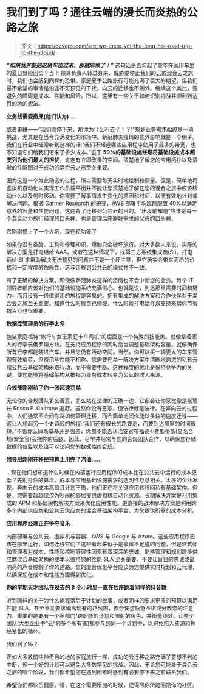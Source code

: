 # 我们到了吗？通往云端的漫长而炎热的公路之旅

> 原文：<https://devops.com/are-we-there-yet-the-long-hot-road-trip-to-the-cloud/>

***“如果我非要把这辆车拉过来，那就麻烦了！”*** 这句话是否勾起了童年在家用车里的夏日冒险回忆？当 It 预算负责人转过身来，威胁要停止我们的云或混合云之旅时，我们也会感到同样的恐惧。家庭夏季公路旅行可能充满了巨大的期望，但我们最不希望的事情是沿途不可预见的干扰。向云的迁移也不例外。继续这个类比，要避免的障碍是成本、性能和风险。所以，这里有一些关于如何识别挑战并顺利到达目的地的想法。

**业务线需要撒尿(他们认为)** …

或者更糟——“我们刚停下来，那你为什么不去？！？!"规划业务需求始终是一项挑战，尤其是在当今充满变化的市场中。新冠肺炎疫情的意外影响就是一个例子。我们在行业中经常听到这样的话:“我们不知道哪些应用程序使用了最多的带宽，也不知道它们给我们带来了多少成本。”鉴于 **59%的基础设施经理将基础设施成本超支列为他们最大的担忧**，肯定有立即改善的空间。清楚地了解您的应用拓扑以及清晰的性能图对于成功的混合云之旅至关重要。

因为这是一个如此动态的过程，所以需要每天实时地绘制和测量。但是，简单地将虚拟机自动化以实现工作负载平衡并不能让您清楚地了解在您的混合之旅中应该移动什么以及何时移动。你需要了解事情发生变化的原因和时间，以便有效地计划或解决问题。根据 Gartner Research 的研究，AWS 部署平均超额配置 40%以满足意外的容量和性能问题，这违背了迁移到公共云的目的。“出发前知道”应该是每一个混合动力旅行经理的口头禅，也是管理后座膀胱需求的父母的口头禅。

它刚刚撞上了一个大坑，现在轮胎瘪了

如果你没有备胎、工具和修理知识，爆胎只会破坏旅行。对大多数人来说，实际的解决方案是打电话给 AAA，或者在这种情况下，找第三方系统集成商(SI)。打电话给 SI 来帮助解决无法预见的问题并不是一个坏主意，但它确实会带来高昂的价格和一定程度的依赖性，这与迁移到公共云的模式并不一致。

有了正确的解决方案，即使像新冠肺炎这样的疫情也不会中断您的业务。每个 IT 领导者都应该对他们的基础设施系统充满信心。也就是说，到达那里需要时间和努力，而且没有一段值得走的旅程是容易的。拥有集成的解决方案和合作伙伴对于混合云之旅至关重要。知道什么时候自己修理，什么时候打电话寻求支持来帮你节省数百万也很重要。

**数据库管理员的行李太多**

包装家庭福特“旅行车女王家庭卡车司机”的后面是一个特殊的技能集。就像拿着家人的行李玩俄罗斯方块。在支持应用程序的同时适当调整基础架构容量，就像确保所有行李都能装进汽车，并且您仍有活动空间。当然，你可以买一辆更大的车来管理有效载荷，但费用与性能不相称。您需要在单一解决方案中清晰地跨您的私有云和公共云基础架构采取行动，而不需要中断。这种程度的优化是保持竞争力的关键，使您能够将基础架构从被视为业务成本转变为公认的收入来源。

**合规部刚刚给了你一张超速罚单**

无论你的合规团队多么善意，多么站在法律的正确一边，它都会让你感觉像是被警长 Rosco P. Coltrane 追赶。虽然你没有恶意，但法律就是法律。在奔向云的过程中，人们通常不会问你将如何管理迁移，而会简单地问你能以多快的速度迁移——这让人想起另一个史诗般的旅程:“我们还有很长的路要走，而要到达那里的时间很短。”不管你认同斯莫基还是强盗，你都不能否认治安官布福德·t·贾斯蒂斯(又名合规/安全官)会拖你的后腿。因此，尽早并经常与您的合规团队合作，以确保您存储数据的位置以及谁可以访问您的数据始终合规。

**领导层刚刚在移民预算上用完了汽油……** 

…现在他们想知道什么时候在内部运行应用程序的成本比在公共云中运行的成本更低？先别打你的算盘。成本与应用基础设施需求的透明性息息相关。太多的企业发现，奔向云的成本高昂且计划不周，他们正在将关键应用转移回私有基础架构。但是，您需要超越仅仅为吵闹的邻居提供虚拟机自动化资源。长期解决方案是利用集成的 APM 和基础架构解决方案来优化应用性能。更直接的战术解决方案是利用跨多个内部供应商和公共云供应商的混合基础架构平台，为您提供所需的成本分析。

**应用程序经理正在争夺音乐**

内部部署与公共云、虚拟机与容器、AWS 与 Google 与 Azure。这些应用程序应该在哪里运行，如何迁移它们？这些看起来似乎是最微不足道的问题，但是建筑师和管理者对成本、性能和控制等理性因素有着深深的忠诚。能够管理和规划跨多供应商混合基础架构的成本以维持您的性能 SLA 至关重要。不要让盲目的忠诚或最响亮的声音控制了你的道路。您的混合优化平台应该为您提供实时规划和云代理，以确保您在成本和性能方面得到优化。

**你的早期天才团队在过去的 8 个小时里一直在后座跳着同样的抖音舞**

听到同样的关于为什么旅程落后于计划的故事，或者同样的要求更多的预算以满足性能 SLA，甚至重复要求偏离现有的路线图，都会使您疲惫不堪或分散您的注意力。重要的是要有一个多部门/跨职能的计划和映射的角色，并衡量绩效。让整个团队(大型企业中“云”的多个所有者)都参与到同一个计划中，以避免陷入资源和神经紧张的循环。

我们到了吗？

正如大多数前往神奇目的地的家庭旅行一样，成功的云迁移之路充满了意想不到的中断，但一个好的计划可以避免大多数常见的挑战。因此，无论您可能处于混合云之旅的哪个阶段，我们都希望您在遇到困难时感到有必要停下来之前联系我们。

希望你们都快乐健康。请，在这个需要增加的时候，记得尽你所能回馈你的社区。